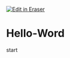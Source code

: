 <p><a target="_blank" href="https://app.eraser.io/workspace/VnWIuN95jTFNjv5JlCBS" id="edit-in-eraser-github-link"><img alt="Edit in Eraser" src="https://firebasestorage.googleapis.com/v0/b/second-petal-295822.appspot.com/o/images%2Fgithub%2FOpen%20in%20Eraser.svg?alt=media&amp;token=968381c8-a7e7-472a-8ed6-4a6626da5501"></a></p>

# Hello-Word
start



<!--- Eraser file: https://app.eraser.io/workspace/VnWIuN95jTFNjv5JlCBS --->